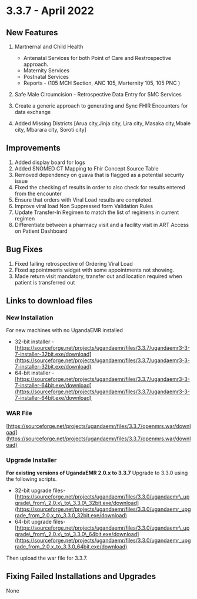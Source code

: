 # 3.3.7 - April 2022 

## New Features

1. Martnernal and Child Health
  
   * Antenatal  Services for both Point of Care and Restrospective approach. 
   * Maternity Services
   * Postnatal Services
   * Reports - (105 MCH Section, ANC 105, Marternity 105, 105 PNC )
   
2. Safe Male Circumcision - Retrospective Data Entry for SMC Services
    
3. Create a generic approach to generating  and Sync FHIR Encounters for data exchange
4. Added Missing Districts [Arua city,Jinja city, Lira city, Masaka city,Mbale city, Mbarara city, Soroti city]
    
## Improvements
 
 1. Added display board for logs
 2. Added SNOMED CT Mapping to Fhir Concept Source Table
 3. Removed dependency on guava that is flagged as a potential security issue
 4. Fixed the checking of results in order to also check for results entered from the encounter
 5. Ensure that orders with Viral Load results are completed.
 6. Improve viral load  Non Suppressed form Validation Rules
 7. Update Transfer-In Regimen to match the list of regimens in current regimen
 8. Differentiate between a pharmacy visit and a facility visit in ART Access on Patient Dashboard
## Bug Fixes 

1. Fixed failing retrospective of Ordering Viral Load
2. Fixed appointments widget with some appointments not showing.
3. Made return visit mandatory, transfer out and location required when patient is transferred out

## Links to download files

### New Installation

For new machines with no UgandaEMR installed

* 32-bit installer -[https://sourceforge.net/projects/ugandaemr/files/3.3.7/ugandaemr3-3-7-installer-32bit.exe/download](https://sourceforge.net/projects/ugandaemr/files/3.3.7/ugandaemr3-3-7-installer-32bit.exe/download)
* 64-bit installer -[https://sourceforge.net/projects/ugandaemr/files/3.3.7/ugandaemr3-3-7-installer-64bit.exe/download](https://sourceforge.net/projects/ugandaemr/files/3.3.7/ugandaemr3-3-7-installer-64bit.exe/download)

### WAR File

[https://sourceforge.net/projects/ugandaemr/files/3.3.7/openmrs.war/download](https://sourceforge.net/projects/ugandaemr/files/3.3.7/openmrs.war/download)

### Upgrade Installer

**For existing versions of UgandaEMR 2.0.x to 3.3.7**
Upgrade to 3.3.0 using the following scripts. 

* 32-bit upgrade files- [https://sourceforge.net/projects/ugandaemr/files/3.3.0/ugandaemr\_upgrade\_from\_2.0.x\_to\_3.3.0\_32bit.exe/download](https://sourceforge.net/projects/ugandaemr/files/3.3.0/ugandaemr_upgrade_from_2.0.x_to_3.3.0_32bit.exe/download)
* 64-bit upgrade files- [https://sourceforge.net/projects/ugandaemr/files/3.3.0/ugandaemr\_upgrade\_from\_2.0.x\_to\_3.3.0\_64bit.exe/download](https://sourceforge.net/projects/ugandaemr/files/3.3.0/ugandaemr_upgrade_from_2.0.x_to_3.3.0_64bit.exe/download)

Then upload the war file for 3.3.7. 


## Fixing Failed Installations and Upgrades

None